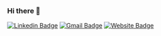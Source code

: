 ### Hi there 👋
[![Linkedin Badge](https://img.shields.io/badge/-Andrick-blue?style=flat&logo=Linkedin&logoColor=white&link=https://www.linkedin.com/in/andricksiegmund/)](https://www.linkedin.com/in/andricksiegmund/)
[![Gmail Badge](https://img.shields.io/badge/-andrick.siegmund-c14438?style=flat&logo=Gmail&logoColor=white&link=mailto:andrick.siegmund@gmail.com)](mailto:andrick.siegmund@gmail.com)
[![Website Badge](https://img.shields.io/badge/-Portfolio-47CCCC?style=flat&logo=Netlify&logoColor=white&link=https://andrick-siegmunds-portfolio.netlify.app/)](https://andrick-siegmunds-portfolio.netlify.app/)


<!--
**Paulsig007/Paulsig007** is a ✨ _special_ ✨ repository because its `README.md` (this file) appears on your GitHub profile.

Here are some ideas to get you started:

- 🔭 I’m currently working on ...
- 🌱 I’m currently learning ...
- 👯 I’m looking to collaborate on ...
- 🤔 I’m looking for help with ...
- 💬 Ask me about ...
- 📫 How to reach me: ...
- 😄 Pronouns: ...
- ⚡ Fun fact: ...
-->
